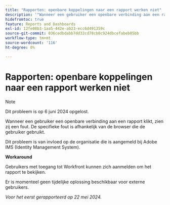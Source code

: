 ```yaml
---
title: "Rapporten: openbare koppelingen naar een rapport werken niet"
description: '"Wanneer een gebruiker een openbare verbinding aan een rapport klikt, zien zij een fout. De specifieke fout is afhankelijk van de browser die de gebruiker gebruikt. '''
hidefromtoc: true
feature: Reports and Dashboards
exl-id: 12fe08b3-1aa5-442e-ab23-ecc6d491359c
source-git-commit: 036cedbdabb7dd32cd78cb0c924dbcefabeb05bb
workflow-type: tm+mt
source-wordcount: '116'
ht-degree: 0%

---
```


# Rapporten: openbare koppelingen naar een rapport werken niet

>[!NOTE]
>
>Dit probleem is op 6 juni 2024 opgelost.

Wanneer een gebruiker een openbare verbinding aan een rapport klikt, zien zij een fout. De specifieke fout is afhankelijk van de browser die de gebruiker gebruikt.

Dit probleem is van invloed op de organisatie die is aangemeld bij Adobe IMS (Identity Management System).

**Workaround**

Gebruikers met toegang tot Workfront kunnen zich aanmelden om het rapport te bekijken.

Er is momenteel geen tijdelijke oplossing beschikbaar voor externe gebruikers.

_Voor het eerst gerapporteerd op 22 mei 2024._
